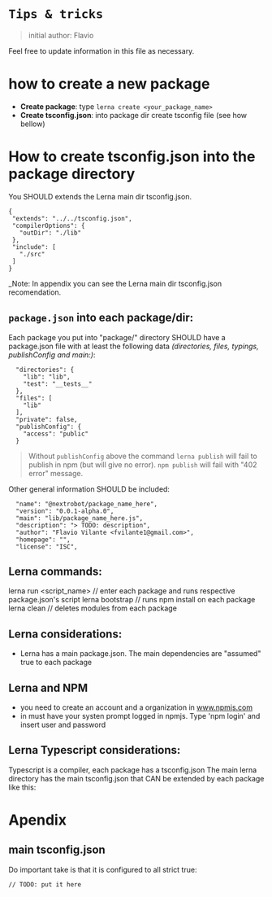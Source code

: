
# `Tips & tricks`

> initial author: Flavio

Feel free to update information in this file as necessary.


# how to create a new package

- **Create package**: type `lerna create <your_package_name>`
- **Create tsconfig.json**: into package dir create tsconfig file (see how bellow)


# How to create tsconfig.json into the package directory

You SHOULD extends the Lerna main dir tsconfig.json. 

```
{
 "extends": "../../tsconfig.json",
 "compilerOptions": {
   "outDir": "./lib"
 },
 "include": [
   "./src"
 ]
}
```

_Note: In appendix you can see the Lerna main dir tsconfig.json recomendation.


## `package.json` into each package/dir:

Each package you put into "package/" directory SHOULD have a package.json file with at least 
the following data _(directories, files, typings, publishConfig and main:)_:

```
  "directories": {
    "lib": "lib",
    "test": "__tests__"
  },
  "files": [
    "lib"
  ],
  "private": false,
  "publishConfig": {
    "access": "public"
  }
```

> Without `publishConfig` above the command `lerna publish` will fail to publish in npm (but will give no error). 
`npm publish` will fail with "402 error" message.


Other general information SHOULD be included: 

```
  "name": "@nextrobot/package_name_here",
  "version": "0.0.1-alpha.0",
  "main": "lib/package_name_here.js",
  "description": "> TODO: description",
  "author": "Flavio Vilante <fvilante1@gmail.com>",
  "homepage": "",
  "license": "ISC",

```


## Lerna commands:

lerna run <script_name> // enter each package and runs respective package.json's script
lerna bootstrap // runs npm install on each package
lerna clean // deletes modules from each package

## Lerna considerations:

- Lerna has a main package.json. The main dependencies are "assumed" true to each package


## Lerna and NPM 

- you need to create an account and a organization in www.npmjs.com
- in must have your systen prompt logged in npmjs. Type 'npm login' and insert user and password


## Lerna Typescript considerations: 

Typescript is a compiler, each package has a tsconfig.json
The main lerna directory has the main tsconfig.json that CAN be extended by each package like this:


# Apendix


## main tsconfig.json

Do important take is that it is configured to all strict true:


```
// TODO: put it here

```







